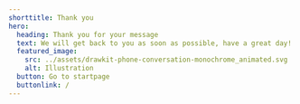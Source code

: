 ```yaml
---
shorttitle: Thank you
hero:
  heading: Thank you for your message
  text: We will get back to you as soon as possible, have a great day!
  featured_image:
    src: ../assets/drawkit-phone-conversation-monochrome_animated.svg
    alt: Illustration
  button: Go to startpage
  buttonlink: /
---
```


